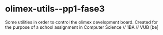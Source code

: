 olimex-utils--pp1-fase3
=======================

Some utilities in order to control the olimex development board. Created for the purpose of a school assignment in Computer Science // 1BA // VUB [be]
